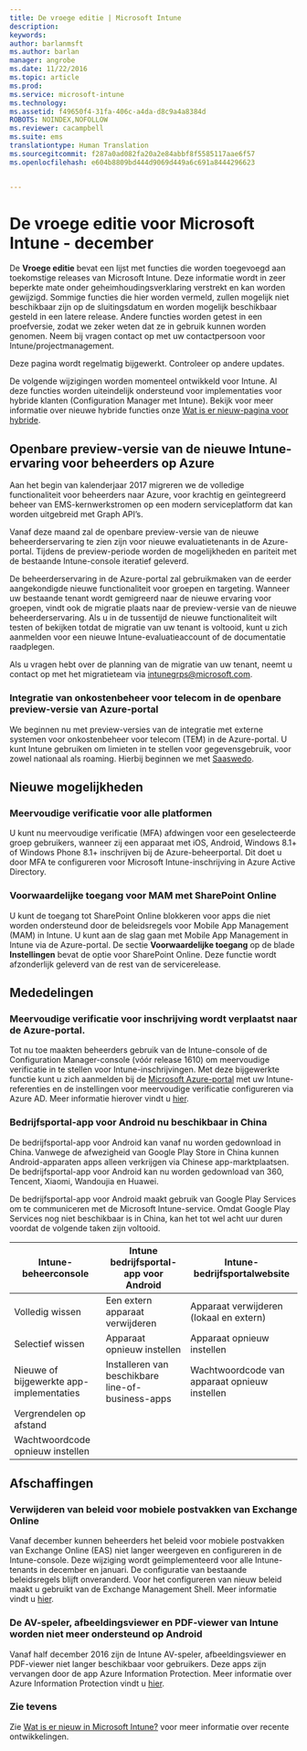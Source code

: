 ```yaml
---
title: De vroege editie | Microsoft Intune
description: 
keywords: 
author: barlanmsft
ms.author: barlan
manager: angrobe
ms.date: 11/22/2016
ms.topic: article
ms.prod: 
ms.service: microsoft-intune
ms.technology: 
ms.assetid: f49650f4-31fa-406c-a4da-d8c9a4a8384d
ROBOTS: NOINDEX,NOFOLLOW
ms.reviewer: cacampbell
ms.suite: ems
translationtype: Human Translation
ms.sourcegitcommit: f287a0ad082fa20a2e84abbf8f5585117aae6f57
ms.openlocfilehash: e604b8809bd444d9069d449a6c691a8444296623


---
```


# <a name="the-early-edition-for-microsoft-intune---december"></a>De vroege editie voor Microsoft Intune - december

De **Vroege editie** bevat een lijst met functies die worden toegevoegd aan toekomstige releases van Microsoft Intune. Deze informatie wordt in zeer beperkte mate onder geheimhoudingsverklaring verstrekt en kan worden gewijzigd. Sommige functies die hier worden vermeld, zullen mogelijk niet beschikbaar zijn op de sluitingsdatum en worden mogelijk beschikbaar gesteld in een latere release. Andere functies worden getest in een proefversie, zodat we zeker weten dat ze in gebruik kunnen worden genomen. Neem bij vragen contact op met uw contactpersoon voor Intune/projectmanagement.

Deze pagina wordt regelmatig bijgewerkt. Controleer op andere updates.

De volgende wijzigingen worden momenteel ontwikkeld voor Intune. Al deze functies worden uiteindelijk ondersteund voor implementaties voor hybride klanten (Configuration Manager met Intune). Bekijk voor meer informatie over nieuwe hybride functies onze [Wat is er nieuw-pagina voor hybride](https://technet.microsoft.com/en-US/library/mt718155(TechNet.10).aspx).

<!--736542-->
## <a name="public-preview-of-the-new-intune-admin-experience-on-azure"></a>Openbare preview-versie van de nieuwe Intune-ervaring voor beheerders op Azure

Aan het begin van kalenderjaar 2017 migreren we de volledige functionaliteit voor beheerders naar Azure, voor krachtig en geïntegreerd beheer van EMS-kernwerkstromen op een modern serviceplatform dat kan worden uitgebreid met Graph API’s.

Vanaf deze maand zal de openbare preview-versie van de nieuwe beheerderservaring te zien zijn voor nieuwe evaluatietenants in de Azure-portal. Tijdens de preview-periode worden de mogelijkheden en pariteit met de bestaande Intune-console iteratief geleverd.

De beheerderservaring in de Azure-portal zal gebruikmaken van de eerder aangekondigde nieuwe functionaliteit voor groepen en targeting. Wanneer uw bestaande tenant wordt gemigreerd naar de nieuwe ervaring voor groepen, vindt ook de migratie plaats naar de preview-versie van de nieuwe beheerderservaring. Als u in de tussentijd de nieuwe functionaliteit wilt testen of bekijken totdat de migratie van uw tenant is voltooid, kunt u zich aanmelden voor een nieuwe Intune-evaluatieaccount of de documentatie raadplegen.

Als u vragen hebt over de planning van de migratie van uw tenant, neemt u contact op met het migratieteam via [intunegrps@microsoft.com](mailto:intunegrps@microsoft.com).

### <a name="telecom-expense-management-integration-in-public-preview-of-azure-portal--747605--"></a>Integratie van onkostenbeheer voor telecom in de openbare preview-versie van Azure-portal<!--747605-->
We beginnen nu met preview-versies van de integratie met externe systemen voor onkostenbeheer voor telecom (TEM) in de Azure-portal. U kunt Intune gebruiken om limieten in te stellen voor gegevensgebruik, voor zowel nationaal als roaming. Hierbij beginnen we met [Saaswedo](http://www.saaswedo.com).

## <a name="new-capabilities"></a>Nieuwe mogelijkheden

### <a name="multi-factor-authentication-across-all-platforms---747590--"></a>Meervoudige verificatie voor alle platformen <!--747590-->
U kunt nu meervoudige verificatie (MFA) afdwingen voor een geselecteerde groep gebruikers, wanneer zij een apparaat met iOS, Android, Windows 8.1+ of Windows Phone 8.1+ inschrijven bij de Azure-beheerportal. Dit doet u door MFA te configureren voor Microsoft Intune-inschrijving in Azure Active Directory.

### <a name="conditional-access-for-mam-with-sharepoint-online---vso-679339--"></a>Voorwaardelijke toegang voor MAM met SharePoint Online <!--VSO 679339-->
U kunt de toegang tot SharePoint Online blokkeren voor apps die niet worden ondersteund door de beleidsregels voor Mobile App Management (MAM) in Intune.  U kunt aan de slag gaan met Mobile App Management in Intune via de Azure-portal. De sectie __Voorwaardelijke toegang__ op de blade __Instellingen__ bevat de optie voor SharePoint Online. Deze functie wordt afzonderlijk geleverd van de rest van de servicerelease.

## <a name="notices"></a>Mededelingen

### <a name="multi-factor-authentication-on-enrollment-moving-to-the-azure-portal---vso-750545--"></a>Meervoudige verificatie voor inschrijving wordt verplaatst naar de Azure-portal. <!--VSO 750545-->
Tot nu toe maakten beheerders gebruik van de Intune-console of de Configuration Manager-console (vóór release 1610) om meervoudige verificatie in te stellen voor Intune-inschrijvingen. Met deze bijgewerkte functie kunt u zich aanmelden bij de [Microsoft Azure-portal](https://manage.windowsazure.com) met uw Intune-referenties en de instellingen voor meervoudige verificatie configureren via Azure AD. Meer informatie hierover vindt u [hier](https://aka.ms/mfa_ad).

### <a name="company-portal-app-for-android-now-available-in-china---vso-658093--"></a>Bedrijfsportal-app voor Android nu beschikbaar in China <!--VSO 658093-->
De bedrijfsportal-app voor Android kan vanaf nu worden gedownload in China. Vanwege de afwezigheid van Google Play Store in China kunnen Android-apparaten apps alleen verkrijgen via Chinese app-marktplaatsen. De bedrijfsportal-app voor Android kan nu worden gedownload van 360, Tencent, Xiaomi, Wandoujia en Huawei. 

De bedrijfsportal-app voor Android maakt gebruik van Google Play Services om te communiceren met de Microsoft Intune-service. Omdat Google Play Services nog niet beschikbaar is in China, kan het tot wel acht uur duren voordat de volgende taken zijn voltooid. 

|Intune-beheerconsole| Intune bedrijfsportal-app voor Android |Intune-bedrijfsportalwebsite|   
|---|---|---|
|Volledig wissen| Een extern apparaat verwijderen| Apparaat verwijderen (lokaal en extern)|
|Selectief wissen| Apparaat opnieuw instellen| Apparaat opnieuw instellen|
|Nieuwe of bijgewerkte app-implementaties| Installeren van beschikbare line-of-business-apps| Wachtwoordcode van apparaat opnieuw instellen|
|Vergrendelen op afstand|||
|Wachtwoordcode opnieuw instellen|||

## <a name="deprecations"></a>Afschaffingen

### <a name="removal-of-exchange-online-mobile-inbox-policies---770687--"></a>Verwijderen van beleid voor mobiele postvakken van Exchange Online <!--770687-->
Vanaf december kunnen beheerders het beleid voor mobiele postvakken van Exchange Online (EAS) niet langer weergeven en configureren in de Intune-console. Deze wijziging wordt geïmplementeerd voor alle Intune-tenants in december en januari. De configuratie van bestaande beleidsregels blijft onveranderd. Voor het configureren van nieuw beleid maakt u gebruikt van de Exchange Management Shell. Meer informatie vindt u [hier](https://technet.microsoft.com/en-us/library/bb123783%28v=exchg.150%29.aspx).

### <a name="intune-av-player-image-viewer-and-pdf-viewer-apps-are-no-longer-supported-on-android---747553--"></a>De AV-speler, afbeeldingsviewer en PDF-viewer van Intune worden niet meer ondersteund op Android <!--747553-->
Vanaf half december 2016 zijn de Intune AV-speler, afbeeldingsviewer en PDF-viewer niet langer beschikbaar voor gebruikers. Deze apps zijn vervangen door de app Azure Information Protection. Meer informatie over Azure Information Protection vindt u [hier](https://docs.microsoft.com/information-protection/rms-client/mobile-app-faq).

### <a name="see-also"></a>Zie tevens
Zie [Wat is er nieuw in Microsoft Intune?](whats-new-in-microsoft-intune.md) voor meer informatie over recente ontwikkelingen.



<!--HONumber=Nov16_HO4-->


